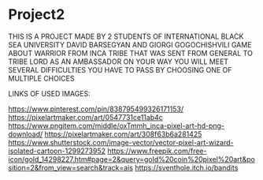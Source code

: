 # Project2

THIS IS A PROJECT MADE BY 2 STUDENTS OF INTERNATIONAL BLACK SEA UNIVERSITY
DAVID BARSEGYAN AND GIORGI GOGOCHISHVILI
GAME ABOUT WARRIOR FROM INCA TRIBE THAT WAS SENT FROM GENERAL TO TRIBE LORD AS AN AMBASSADOR
ON YOUR WAY YOU WILL MEET SEVERAL DIFFICULTIES YOU HAVE TO PASS BY CHOOSING ONE OF MULTIPLE CHOICES

LINKS OF USED IMAGES:

https://www.pinterest.com/pin/838795499326171153/
https://pixelartmaker.com/art/0547731ce11ab4c
https://www.pngitem.com/middle/oxTmmh_inca-pixel-art-hd-png-download/
https://pixelartmaker.com/art/308f63b6a281425
https://www.shutterstock.com/image-vector/vector-pixel-art-wizard-isolated-cartoon-1299273952
https://www.freepik.com/free-icon/gold_14298227.htm#page=2&query=gold%20coin%20pixel%20art&position=2&from_view=search&track=ais
https://sventhole.itch.io/bandits
